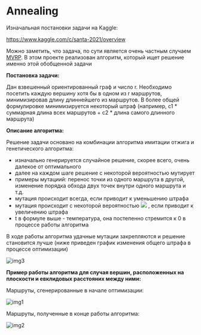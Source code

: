 # Annealing

Изначальная постановки задачи на Kaggle:

https://www.kaggle.com/c/santa-2021/overview

Можно заметить, что задача, по сути является очень частным случаем [MVRP](https://en.wikipedia.org/wiki/Vehicle_routing_problem). В этом проекте реализован алгоритм, который ищет решение именно этой обобщенной задачи 

**Постановка задачи:**

Дан взвешенный ориентированный граф и число r. Необходимо посетить каждую вершину хотя бы в одном из r маршрутов, минимизировав длину длиннейшего из маршрутов. В более общей формулировке минимизируется некоторый штраф (например, c1 * суммарная длина всех маршрутов + c2 * длина самого длинного маршрута)

**Описание алгоритма:**

Решение задачи основано на комбинации алгоритма имитации отжига и генетического алгоритма:

- изначально генерируется случайное решение, скорее всего, очень далекое от оптимального
- далее на каждом шаге решение с некоторой вероятностью мутирует
- примеры мутациий: перенос точки из одного маршрута в другой, изменение порядка обхода двух точек внутри одного маршрута и т.д.
- мутация происходит всегда, если приводит к уменьшению штрафа
- мутация происходит с некоторой вероятностью <img src="https://latex.codecogs.com/gif.latex?p=e^{\frac{-\Delta_{penalty}}{t}"/> , если приводит к увеличению штрафа
- t в формуле выше - температура, она постепенно стремится к 0 в процессе работы алгоритма

В ходе работы алгоритма удачные мутации закрепляются и решение становится лучше (ниже приведен график изменения общего штрафа в процессе оптимизации)

![img3](https://i.ibb.co/kh5yc2X/penalty-convergence.png)

**Пример работы алгоритма для случая вершин, расположенных на плоскости и евклидовых расстояних между ними:**

Маршруты, сгенерированные в начале оптимизации:

![img1](https://i.ibb.co/YffRHg7/initial-routes.png)

Маршруты, полученные в конце работы алгоритма:

![img2](https://i.ibb.co/cQXWvWQ/final-routes.png)
